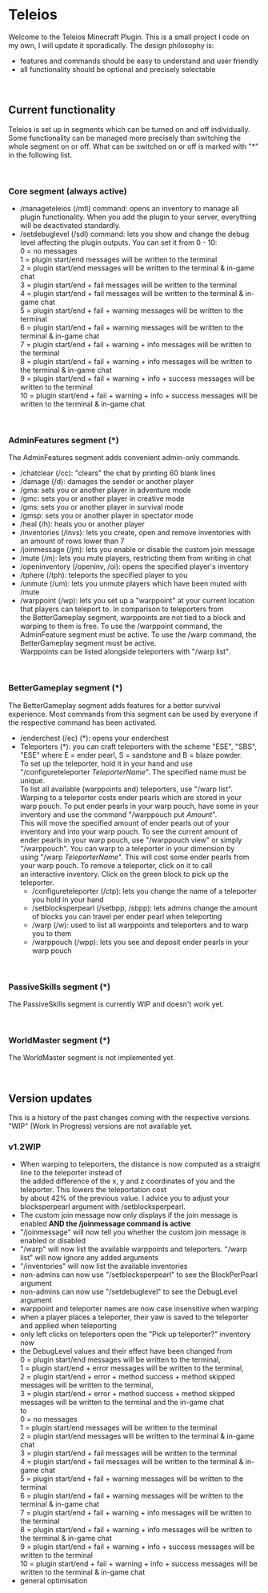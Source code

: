 # Teleios

Welcome to the Teleios Minecraft Plugin.
This is a small project I code on my own, I will update it sporadically. The design philosophy is: 
- features and commands should be easy to understand and user friendly
- all functionality should be optional and precisely selectable

<br/>

## Current functionality
Teleios is set up in segments which can be turned on and off individually. Some functionality can be managed more precisely 
than switching the whole segment on or off. What can be switched on or off is marked with "*" in the following list.

<br/>

### Core segment (always active)
- /manageteleios (/mtl) command: opens an inventory to manage all plugin functionality. When you add the plugin to your server, 
  everything will be deactivated standardly.
- /setdebuglevel (/sdl) command: lets you show and change the debug level affecting the plugin outputs. You can set it from 0 - 10: <br/>
  0 = no messages <br/>
  1 = plugin start/end messages will be written to the terminal <br/>
  2 = plugin start/end messages will be written to the terminal & in-game chat <br/>
  3 = plugin start/end + fail messages will be written to the terminal <br/>
  4 = plugin start/end + fail messages will be written to the terminal & in-game chat <br/>
  5 = plugin start/end + fail + warning messages will be written to the terminal <br/>
  6 = plugin start/end + fail + warning messages will be written to the terminal & in-game chat <br/>
  7 = plugin start/end + fail + warning + info messages will be written to the terminal <br/>
  8 = plugin start/end + fail + warning + info messages will be written to the terminal & in-game chat <br/>
  9 = plugin start/end + fail + warning + info + success messages will be written to the terminal <br/>
  10 = plugin start/end + fail + warning + info + success messages will be written to the terminal & in-game chat <br/>

<br/>

### AdminFeatures segment (*)
The AdminFeatures segment adds convenient admin-only commands.
- /chatclear (/cc): "clears" the chat by printing 60 blank lines
- /damage (/d): damages the sender or another player
- /gma: sets you or another player in adventure mode
- /gmc: sets you or another player in creative mode
- /gms: sets you or another player in survival mode
- /gmsp: sets you or another player in spectator mode
- /heal (/h): heals you or another player
- /inventories (/invs): lets you create, open and remove inventories with an amount of rows lower than 7
- /joinmessage (/jm): lets you enable or disable the custom join message
- /mute (/m): lets you mute players, restricting them from writing in chat
- /openinventory (/openinv, /oi): opens the specified player's inventory
- /tphere (/tph): teleports the specified player to you
- /unmute (/um): lets you unmute players which have been muted with /mute
- /warppoint (/wp): lets you set up a "warppoint" at your current location that players can teleport to. In comparison to teleporters from <br/> 
  the BetterGameplay segment, warppoints are not tied to a block and warping to them is free. To use the /warppoint command, the <br/> 
  AdminFeature segment must be active. To use the /warp command, the BetterGameplay segment must be active. <br/> 
  Warppoints can be listed alongside teleporters with "/warp list".

<br/>

### BetterGameplay segment (*)
The BetterGameplay segment adds features for a better survival experience. Most commands from this segment can be used by everyone if <br/> 
the respective command has been activated.
- /enderchest (/ec) (*): opens your enderchest
- Teleporters (*): you can craft teleporters with the scheme "ESE", "SBS", "ESE" where E = ender pearl, S = sandstone and B = blaze powder. <br/>
  To set up the teleporter, hold it in your hand and use "/configureteleporter *TeleporterName*". The specified name must be unique. <br/> 
  To list all available (warppoints and) teleporters, use "/warp list". Warping to a teleporter costs ender pearls which are stored in your <br/> 
  warp pouch. To put ender pearls in your warp pouch, have some in your inventory and use the command "/warppouch put *Amount*". <br/> 
  This will move the specified amount of ender pearls out of your inventory and into your warp pouch. To see the current amount of <br/> 
  ender pearls in your warp pouch, use "/warppouch view" or simply "/warppouch". You can warp to a teleporter in your dimension by <br/> 
  using "/warp *TeleporterName*". This will cost some ender pearls from your warp pouch. To remove a teleporter, click on it to call <br/> 
  an interactive inventory. Click on the green block to pick up the teleporter.
  - /configureteleporter (/ctp): lets you change the name of a teleporter you hold in your hand
  - /setblocksperpearl (/setbpp, /sbpp): lets admins change the amount of blocks you can travel per ender pearl when teleporting
  - /warp (/w): used to list all warppoints and teleporters and to warp you to them
  - /warppouch (/wpp): lets you see and deposit ender pearls in your warp pouch

<br/>

### PassiveSkills segment (*)
The PassiveSkills segment is currently WIP and doesn't work yet.

<br/>

### WorldMaster segment (*)
The WorldMaster segment is not implemented yet.

<br/>

## Version updates
This is a history of the past changes coming with the respective versions. "WIP" (Work In Progress) versions are not available yet.

### v1.2WIP
- When warping to teleporters, the distance is now computed as a straight line to the teleporter instead of <br/> 
  the added difference of the x, y and z coordinates of you and the teleporter. This lowers the teleportation cost <br/> 
  by about 42% of the previous value. I advice you to adjust your blocksperpearl argument with /setblocksperpearl.
- The custom join message now only displays if the join message is enabled **AND the /joinmessage command is active**
- "/joinmessage" will now tell you whether the custom join message is enabled or disabled
- "/warp" will now list the available warppoints and teleporters. "/warp list" will now ignore any added arguments
- "/inventories" will now list the available inventories
- non-admins can now use "/setblocksperpearl" to see the BlockPerPearl argument
- non-admins can now use "/setdebuglevel" to see the DebugLevel argument
- warppoint and teleporter names are now case insensitive when warping
- when a player places a teleporter, their yaw is saved to the teleporter and applied when teleporting
- only left clicks on teleporters open the "Pick up teleporter?" inventory now
- the DebugLevel values and their effect have been changed from <br/>
  0 = plugin start/end messages will be written to the terminal, <br/>
  1 = plugin start/end + error messages will be written to the terminal, <br/>
  2 = plugin start/end + error + method success + method skipped messages will be written to the terminal, <br/>
  3 = plugin start/end + error + method success + method skipped messages will be written to the terminal and the in-game chat <br/>
  to <br/>
  0 = no messages <br/>
  1 = plugin start/end messages will be written to the terminal <br/>
  2 = plugin start/end messages will be written to the terminal & in-game chat <br/>
  3 = plugin start/end + fail messages will be written to the terminal <br/>
  4 = plugin start/end + fail messages will be written to the terminal & in-game chat <br/>
  5 = plugin start/end + fail + warning messages will be written to the terminal <br/>
  6 = plugin start/end + fail + warning messages will be written to the terminal & in-game chat <br/>
  7 = plugin start/end + fail + warning + info messages will be written to the terminal <br/>
  8 = plugin start/end + fail + warning + info messages will be written to the terminal & in-game chat <br/>
  9 = plugin start/end + fail + warning + info + success messages will be written to the terminal <br/>
  10 = plugin start/end + fail + warning + info + success messages will be written to the terminal & in-game chat <br/>
- general optimisation

